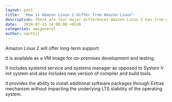 ```yaml
---
layout: post
title:  "How is Amazon Linux 2 differ from Amazon Linux"
description: There are four major differences Amazon Linux 2 has from Amazon Linux:.
date:   2018-07-23 14:00:00 +0530
categories: awsgeneral
author: senthil
---
```


Amazon Linux 2 will offer long-term support.

It is available as a VM image for on-premises development and testing.

It includes systemd service and systems manager as opposed to System V init system and also includes new version of compiler and build tools.

It provides the ability to install additional software packages through Extras mechanism without impacting the underlying LTS stability of the operating system.  